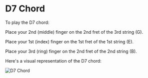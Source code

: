 # D7 Chord

To play the D7 chord:

Place your 2nd (middle) finger on the 2nd fret of the 3rd string (G).

Place your 1st (index) finger on the 1st fret of the 1st string (E).

Place your 3rd (ring) finger on the 2nd fret of the 2nd string (B).

Here's a visual representation of the D7 chord:

![D7 Chord](D7_Chord.png)
